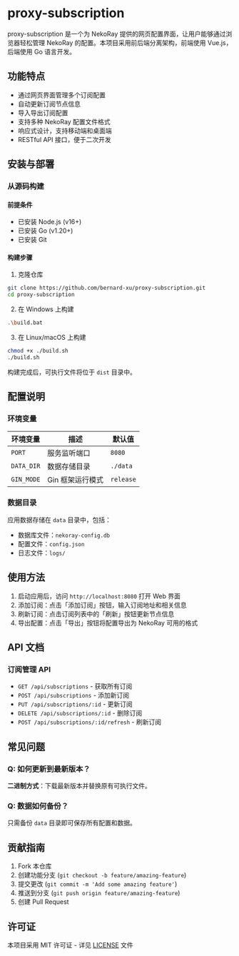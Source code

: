 # proxy-subscription

proxy-subscription 是一个为 NekoRay 提供的网页配置界面，让用户能够通过浏览器轻松管理 NekoRay 的配置。本项目采用前后端分离架构，前端使用 Vue.js，后端使用 Go 语言开发。

## 功能特点

- 通过网页界面管理多个订阅配置
- 自动更新订阅节点信息
- 导入导出订阅配置
- 支持多种 NekoRay 配置文件格式
- 响应式设计，支持移动端和桌面端
- RESTful API 接口，便于二次开发

## 安装与部署


### 从源码构建

#### 前提条件

- 已安装 Node.js (v16+)
- 已安装 Go (v1.20+)
- 已安装 Git

#### 构建步骤

1. 克隆仓库

```bash
git clone https://github.com/bernard-xu/proxy-subscription.git
cd proxy-subscription
```

2. 在 Windows 上构建

```bash
.\build.bat
```

3. 在 Linux/macOS 上构建

```bash
chmod +x ./build.sh
./build.sh
```

构建完成后，可执行文件将位于 `dist` 目录中。

## 配置说明

### 环境变量

| 环境变量 | 描述 | 默认值 |
|---------|------|-------|
| `PORT` | 服务监听端口 | `8080` |
| `DATA_DIR` | 数据存储目录 | `./data` |
| `GIN_MODE` | Gin 框架运行模式 | `release` |

### 数据目录

应用数据存储在 `data` 目录中，包括：

- 数据库文件：`nekoray-config.db`
- 配置文件：`config.json`
- 日志文件：`logs/`

## 使用方法

1. 启动应用后，访问 `http://localhost:8080` 打开 Web 界面
2. 添加订阅：点击「添加订阅」按钮，输入订阅地址和相关信息
3. 刷新订阅：点击订阅列表中的「刷新」按钮更新节点信息
4. 导出配置：点击「导出」按钮将配置导出为 NekoRay 可用的格式

## API 文档

### 订阅管理 API

- `GET /api/subscriptions` - 获取所有订阅
- `POST /api/subscriptions` - 添加新订阅
- `PUT /api/subscriptions/:id` - 更新订阅
- `DELETE /api/subscriptions/:id` - 删除订阅
- `POST /api/subscriptions/:id/refresh` - 刷新订阅

## 常见问题

### Q: 如何更新到最新版本？

**二进制方式**：下载最新版本并替换原有可执行文件。

### Q: 数据如何备份？

只需备份 `data` 目录即可保存所有配置和数据。

## 贡献指南

1. Fork 本仓库
2. 创建功能分支 (`git checkout -b feature/amazing-feature`)
3. 提交更改 (`git commit -m 'Add some amazing feature'`)
4. 推送到分支 (`git push origin feature/amazing-feature`)
5. 创建 Pull Request

## 许可证

本项目采用 MIT 许可证 - 详见 [LICENSE](LICENSE) 文件